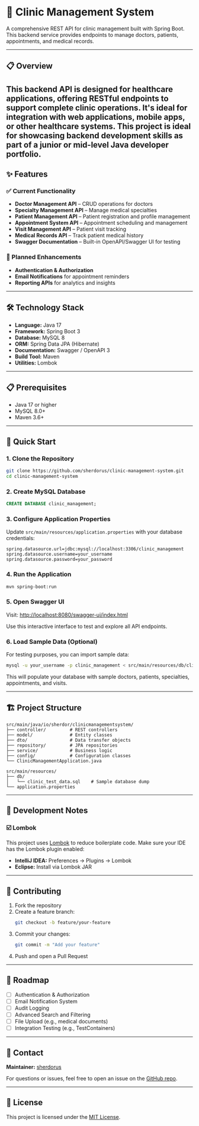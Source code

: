 # 🏥 Clinic Management System

A comprehensive REST API for clinic management built with Spring Boot. This backend service provides endpoints to manage doctors, patients, appointments, and medical records.

---

## 📋 Overview

This backend API is designed for healthcare applications, offering RESTful endpoints to support complete clinic operations. It's ideal for integration with web applications, mobile apps, or other healthcare systems.
This project is ideal for showcasing backend development skills as part of a junior or mid-level Java developer portfolio.
---

## ✨ Features

### ✅ Current Functionality
- **Doctor Management API** – CRUD operations for doctors
- **Specialty Management API** – Manage medical specialties
- **Patient Management API** – Patient registration and profile management
- **Appointment System API** – Appointment scheduling and management
- **Visit Management API** – Patient visit tracking
- **Medical Records API** – Track patient medical history
- **Swagger Documentation** – Built-in OpenAPI/Swagger UI for testing

### 🚧 Planned Enhancements
- **Authentication & Authorization**
- **Email Notifications** for appointment reminders
- **Reporting APIs** for analytics and insights

---

## 🛠️ Technology Stack

- **Language:** Java 17
- **Framework:** Spring Boot 3
- **Database:** MySQL 8
- **ORM:** Spring Data JPA (Hibernate)
- **Documentation:** Swagger / OpenAPI 3
- **Build Tool:** Maven
- **Utilities:** Lombok

---

## 📋 Prerequisites

- Java 17 or higher
- MySQL 8.0+
- Maven 3.6+

---

## 🚀 Quick Start

### 1. Clone the Repository

```bash
git clone https://github.com/sherdorus/clinic-management-system.git
cd clinic-management-system
```

### 2. Create MySQL Database

```sql
CREATE DATABASE clinic_management;
```

### 3. Configure Application Properties

Update `src/main/resources/application.properties` with your database credentials:

```properties
spring.datasource.url=jdbc:mysql://localhost:3306/clinic_management
spring.datasource.username=your_username
spring.datasource.password=your_password
```

### 4. Run the Application

```bash
mvn spring-boot:run
```

### 5. Open Swagger UI

Visit: [http://localhost:8080/swagger-ui/index.html](http://localhost:8080/swagger-ui/index.html)

Use this interactive interface to test and explore all API endpoints.

### 6. Load Sample Data (Optional)

For testing purposes, you can import sample data:

```bash
mysql -u your_username -p clinic_management < src/main/resources/db/clinic_test_data.sql
```

This will populate your database with sample doctors, patients, specialties, appointments, and visits.

---

## 🏗️ Project Structure

```
src/main/java/io/sherdor/clinicmanagementsystem/
├── controller/         # REST controllers
├── model/              # Entity classes
├── dto/                # Data transfer objects
├── repository/         # JPA repositories
├── service/            # Business logic
├── config/             # Configuration classes
└── ClinicManagementApplication.java

src/main/resources/
├── db/
│   └── clinic_test_data.sql    # Sample database dump
└── application.properties
```

---

## 🔧 Development Notes

### ☑️ Lombok

This project uses [Lombok](https://projectlombok.org/) to reduce boilerplate code.
Make sure your IDE has the Lombok plugin enabled:

* **IntelliJ IDEA:** Preferences → Plugins → Lombok
* **Eclipse:** Install via Lombok JAR

---

## 🤝 Contributing

1. Fork the repository
2. Create a feature branch:
   ```bash
   git checkout -b feature/your-feature
   ```
3. Commit your changes:
   ```bash
   git commit -m "Add your feature"
   ```
4. Push and open a Pull Request

---

## 🧭 Roadmap

- [ ] Authentication & Authorization
- [ ] Email Notification System
- [ ] Audit Logging
- [ ] Advanced Search and Filtering
- [ ] File Upload (e.g., medical documents)
- [ ] Integration Testing (e.g., TestContainers)

---

## 📧 Contact

**Maintainer:** [sherdorus](https://github.com/sherdorus)

For questions or issues, feel free to open an issue on the [GitHub repo](https://github.com/sherdorus/clinic-management-system).

---

## 📄 License

This project is licensed under the [MIT License](LICENSE).